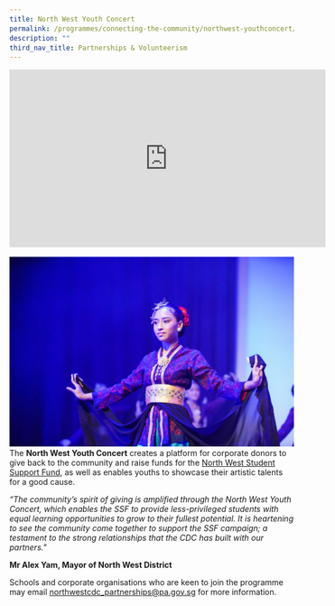 ```yaml
---
title: North West Youth Concert
permalink: /programmes/connecting-the-community/northwest-youthconcert/
description: ""
third_nav_title: Partnerships & Volunteerism
---
```

<iframe width="560" height="315" src="https://www.youtube.com/embed/8GS1vZ-7q5U" title="YouTube video player" frameborder="0" allow="accelerometer; autoplay; clipboard-write; encrypted-media; gyroscope; picture-in-picture" allowfullscreen></iframe>

![](/images/Programmes/Partnership%20&%20Volunteerism/22July2022_NWCDC0299.jpg)The **North West Youth Concert** creates a platform for corporate donors to give back to the community and raise funds for the [North West Student Support Fund](https://northwest.cdc.gov.sg/programmes/assisting-the-needy/northwest-student-supportfund), as well as enables youths to showcase their artistic talents for a good cause.

*“The community’s spirit of giving is amplified  through the North West Youth Concert, which enables the SSF to provide less-privileged students with equal learning opportunities to grow to their fullest potential. It is heartening to see the community come together to support the SSF campaign; a testament to the strong relationships that the CDC has built with our partners."* 

**Mr Alex Yam, Mayor of North West District**

Schools and corporate organisations who are keen to join the programme may email northwestcdc_partnerships@pa.gov.sg for more information.